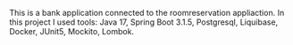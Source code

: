 This is a bank application connected to the roomreservation appliaction.
In this project I used tools:
Java 17,
Spring Boot 3.1.5,
Postgresql,
Liquibase,
Docker,
JUnit5,
Mockito,
Lombok.
